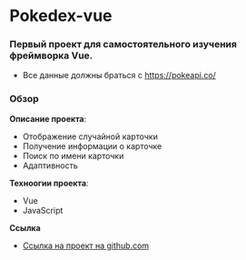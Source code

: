 # Pokedex-vue
### Первый проект для самостоятельного изучения фреймворка Vue.
- Все данные должны браться с https://pokeapi.co/

### Обзор

 **Описание проекта**: 
 - Отображение случайной карточки
 - Получение информации о карточке
 - Поиск по имени карточки
 - Адаптивность
 

**Техноогии проекта**: 

- Vue
- JavaScript

**Ссылка**

* [Ссылка на проект на github.com]( https://yan4on.github.io/Pokedex-vue/)
